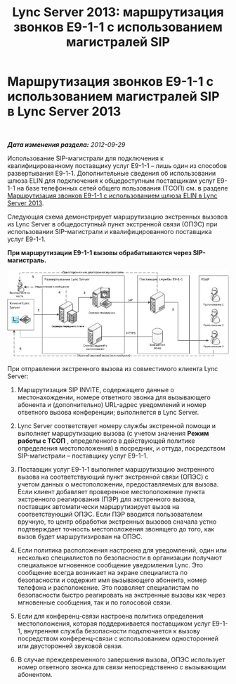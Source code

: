 ﻿---
title: 'Lync Server 2013: маршрутизация звонков E9-1-1 с использованием магистралей SIP'
TOCTitle: Маршрутизация звонков E9-1-1 с использованием магистралей SIP
ms:assetid: 157753c3-fe74-4e2c-81da-ee06911d4cc2
ms:mtpsurl: https://technet.microsoft.com/ru-ru/library/JJ204701(v=OCS.15)
ms:contentKeyID: 49309041
ms.date: 05/19/2016
mtps_version: v=OCS.15
ms.translationtype: HT
---

# Маршрутизация звонков E9-1-1 с использованием магистралей SIP в Lync Server 2013

 

_**Дата изменения раздела:** 2012-09-29_

Использование SIP-магистрали для подключения к квалифицированному поставщику услуг E9-1-1 – лишь один из способов развертывания E9-1-1. Дополнительные сведения об использовании шлюза ELIN для подключения к общедоступным поставщикам услуг E9-1-1 на базе телефонных сетей общего пользования (ТСОП) см. в разделе [Маршрутизация звонков E9-1-1 с использованием шлюза ELIN в Lync Server 2013](lync-server-2013-routing-e9-1-1-calls-by-using-an-elin-gateway.md).

Следующая схема демонстрирует маршрутизацию экстренных вызовов из Lync Server в общедоступный пункт экстренной связи (ОПЭС) при использовании SIP-магистрали и квалифицированного поставщика услуг E9-1-1.

**При маршрутизации E9-1-1 вызовы обрабатываются через SIP-магистраль.**

![Маршрутизация экстренных вызовов из Lync Server в надлежащие службы](images/JJ204701.0637a9d4-2ca7-438a-8ed0-19090a4b992d(OCS.15).jpg "Маршрутизация экстренных вызовов из Lync Server в надлежащие службы")

При отправлении экстренного вызова из совместимого клиента Lync Server:

1.  Маршрутизация SIP INVITE, содержащего данные о местонахождении, номере ответного звонка для вызывающего абонента и (дополнительно) URL-адрес уведомлений и номер ответного вызова конференции; выполняется в Lync Server.

2.  Lync Server соответствует номеру службы экстренной помощи и выполняет маршрутизацию вызова (с учетом значения **Режим работы с ТСОП** , определенного в действующей политике определения местоположения) в посредник, и оттуда, посредством SIP-магистрали – поставщику услуг E9-1-1.

3.  Поставщик услуг E9-1-1 выполняет маршрутизацию экстренного вызова на соответствующий пункт экстренной связи (ОПЭС) с учетом данных о местоположении, предоставляемых для вызова. Если клиент добавляет проверенное местоположение пункта экстренного реагирования (ПЭР) для экстренного вызова, поставщик автоматически маршрутизирует вызов на соответствующий ОПЭС. Если ПЭР вводится пользователем вручную, то центр обработки экстренных вызовов сначала устно подтверждает точность местоположения звонящего до того, как вызов будет маршрутизирован на ОПЭС.

4.  Если политика расположения настроена для уведомлений, один или несколько специалистов по безопасности в организации получают специальное мгновенное сообщение уведомления Lync. Это сообщение всегда возникает на экране специалиста по безопасности и содержит имя вызывающего абонента, номер телефона и расположение. Это позволяет специалистам по безопасности быстро реагировать на экстренные вызовы как через мгновенные сообщения, так и по голосовой связи.

5.  Если для конференц-связи настроена политика определения местоположения, которая поддерживается поставщиком услуг E9-1-1, внутренняя служба безопасности подключается к вызову посредством конференц-связи с использованием односторонней или двусторонней звуковой связи.

6.  В случае преждевременного завершения вызова, ОПЭС использует номер ответного звонка для связи непосредственно с вызывающим абонентом.

